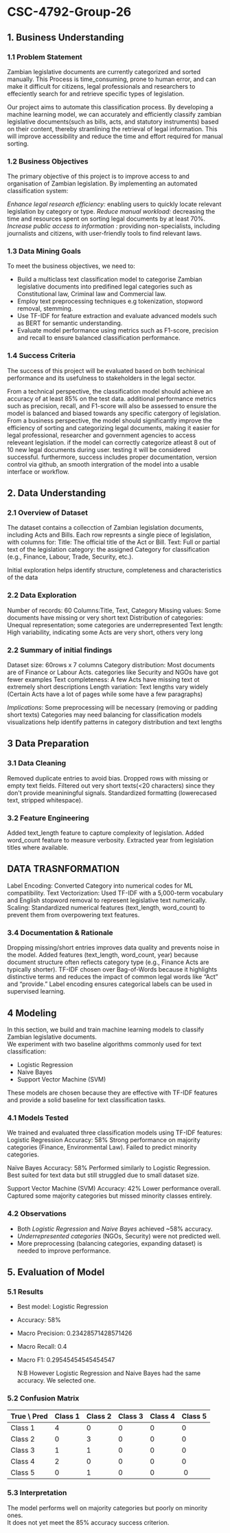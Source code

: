 # CSC-4792-Group-26
## 1. Business Understanding
### 1.1 Problem Statement
Zambian legislative documents are currently categorized and sorted manually. 
This Process is time_consuming, prone to human error, and can make it difficult for citizens, 
legal professionals and researchers to effeciently search for and retrieve specific types of legislation.

Our project aims to automate this classification process. 
By developing a machine learning model, we can accurately and efficiently 
classify zambian legislative documents(such as bills, acts, and statutory instruments) 
based on their content, thereby stramlining the retrieval of legal information. 
This will improve accessibility and reduce the time and effort required for manual sorting.

### 1.2 Business Objectives
The primary objective of this project is to improve access 
to and organisation of Zambian legislation. 
By implementing an automated classification system:

*Enhance legal research efficiency:* enabling users to quickly locate relevant legislation by category or type.
*Reduce manual workload:* decreasing the time and resources spent on sorting legal documents by at least 70%.
*Increase public access to information :* providing non-specialists, including journalists and citizens, 
with user-friendly tools to find relevant laws.

### 1.3 Data Mining Goals
To meet the business objectives, we need to:

- Build a multiclass text classification model to categorise Zambian legislative documents into predifined legal categories 
such as Constitutional law, Criminal law  and Commercial law.
- Employ text preprocessing techniques e.g tokenization, stopword removal, stemming.
- Use TF-IDF for feature extraction and evaluate advanced models such as BERT for semantic understanding.
- Evaluate model performance using metrics such as F1-score, precision and recall to ensure balanced classification performance.

### 1.4 Success Criteria
The success of this project will be evaluated based on both techinical performance and its 
usefulness to stakeholders in the legal sector.

From a technical perspective, the classification model should achieve an accuracy 
of at least 85% on the test data. additional performance metrics such as precision, 
recall, and F1-score will also be assessed to ensure the model is balanced and biased 
towards any specific catergory of legislation. From a business perspective, 
the model should significantly improve the efficiency of sorting and categorizing legal documents, 
making it easier for legal professional, researcher and government agencies to access releveant legislation. 
if the model can correctly categorize atleast 8 out of 10 new legal documents during user.
testing it will be considered successful. furthermore, success includes proper documentation, 
version control via github, an smooth intergration of the model into a usable interface or workflow.


## 2. Data Understanding

### 2.1 Overview of Dataset

The dataset contains a collecction of Zambian legislation documents, including Acts and Bills. Each row represnts a single piece of legislation, with columns for:
Title: The official title of the Act or Bill. Text: Full or partial text of the legislation category: the assigned Category for classification (e.g., Finance, Labour, Trade, Security, etc.).

Initial exploration helps identify structure, completeness and characteristics of the data

### 2.2 Data Exploration

Number of records: 60 Columns:Title, Text, Category Missing values: Some documents have missing or very short text Distribution of categories: Unequal representation; some categories are underrepresented Text length: High variability, indicating some Acts are very short, others very long


### 2.2 Summary of initial findings

Dataset size: 60rows x 7 columns Category distribution: Most documents are of Finance or Labour Acts. categories like Security and NGOs have got fewer examples Text completeness: A few Acts have missing text ot extremely short descriptions Length variation: Text lengths vary widely (Certain Acts have a lot of pages while some have a few paragraphs)

*Implications*:
Some preprocessing will be necessary (removing or padding short texts) Categories may need balancing for classification models visualizations help identify patterns in category distribution and text lengths

## 3 Data Preparation
### 3.1 Data Cleaning
Removed duplicate entries to avoid bias.
Dropped rows with missing or empty text fields.
Filtered out very short texts(<20 characters) since they don't provide meaniningful signals.
Standardized formatting (lowerecased text, stripped whitespace).

### 3.2 Feature Engineering
Added text_length feature to capture complexity of legislation.
Added word_count feature to measure verbosity.
Extracted year from legislation titles where available.

## DATA TRASNFORMATION 
Label Encoding: Converted Category into numerical codes for ML compatibility.
Text Vectorization: Used TF-IDF with a 5,000-term vocabulary and English stopword removal to represent legislative text numerically. 
Scaling: Standardized numerical features (text_length, word_count) to prevent them from overpowering text features.

### 3.4 Documentation & Rationale
Dropping missing/short entries improves data quality and prevents noise in the model.
Added features (text_length, word_count, year) because document structure often reflects category type (e.g., Finance Acts are typically shorter).
TF-IDF chosen over Bag-of-Words because it highlights distinctive terms and reduces the impact of common legal words like “Act” and “provide.”
Label encoding ensures categorical labels can be used in supervised learning.

## 4 Modeling 
In this section, we build and train machine learning models to classify Zambian legislative documents.  
We experiment with two baseline algorithms commonly used for text classification:  
- Logistic Regression  
- Naive Bayes
- Support Vector Machine (SVM)  

These models are chosen because they are effective with TF-IDF features and provide a solid baseline for text classification tasks.

### 4.1 Models Tested
We trained and evaluated three classification models using TF-IDF features:
Logistic Regression
Accuracy: 58%
Strong performance on majority categories (Finance, Environmental Law).
Failed to predict minority categories.

Naïve Bayes
Accuracy: 58%
Performed similarly to Logistic Regression.
Best suited for text data but still struggled due to small dataset size.

Support Vector Machine (SVM)
Accuracy: 42%
Lower performance overall.
Captured some majority categories but missed minority classes entirely.

### 4.2 Observations
- Both *Logistic Regression* and *Naive Bayes* achieved ~58% accuracy.  
- *Underrepresented categories* (NGOs, Security) were not predicted well.  
- More preprocessing (balancing categories, expanding dataset) is needed to improve performance.

## 5. Evaluation of Model  
### 5.1 Results  
- Best model: Logistic Regression  
- Accuracy: 58%  
- Macro Precision: 0.23428571428571426  
- Macro Recall: 0.4  
- Macro F1: 0.29545454545454547
  
  N:B However Logistic Regression and Naive Bayes had the same accuracy. We selected one.

### 5.2 Confusion Matrix  
| True \ Pred | Class 1 | Class 2 | Class 3 | Class 4 | Class 5 |
|-------------|---------|---------|---------|---------|---------|
| Class 1     | 4       | 0       | 0       | 0       | 0       |
| Class 2     | 0       | 3       | 0       | 0       | 0       |
| Class 3     | 1       | 1       | 0       | 0       | 0       |
| Class 4     | 2       | 0       | 0       | 0       | 0       |
| Class 5     | 0       | 1       | 0       | 0       | 0       |

### 5.3 Interpretation  
The model performs well on majority categories but poorly on minority ones.  
It does not yet meet the 85% accuracy success criterion.








